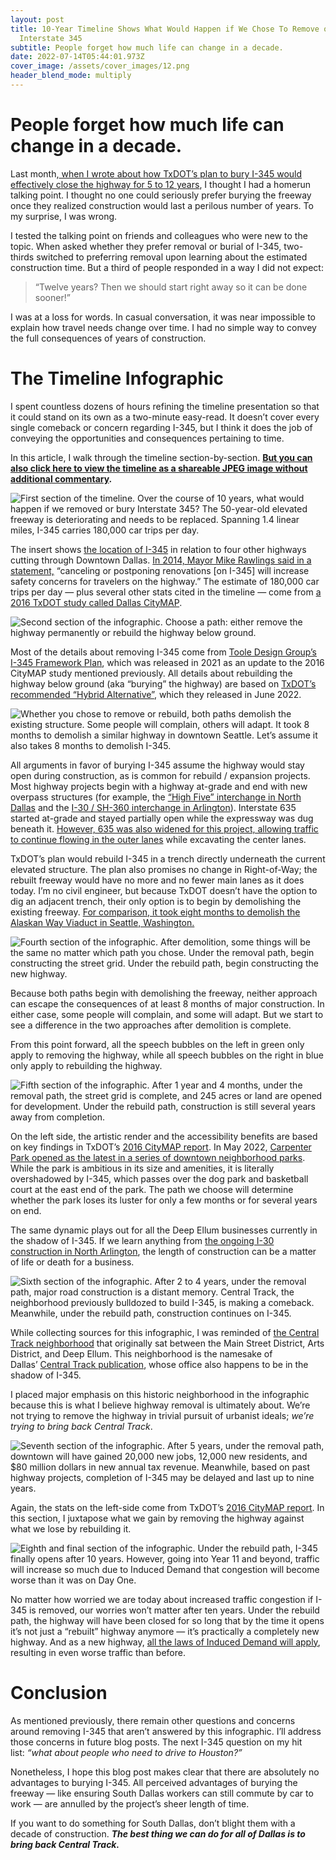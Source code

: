 ```yaml
---
layout: post
title: 10-Year Timeline Shows What Would Happen if We Chose To Remove or Bury
  Interstate 345
subtitle: People forget how much life can change in a decade.
date: 2022-07-14T05:44:01.973Z
cover_image: /assets/cover_images/12.png
header_blend_mode: multiply
---
```

# People forget how much life can change in a decade.

Last month,[ when I wrote about how TxDOT’s plan to bury I-345 would effectively close the highway for 5 to 12 years](https://hexel.blog/txdot-plan-would-close-interstate-345-for-five-years-possibly-decade-eea06273e715), I thought I had a homerun talking point. I thought no one could seriously prefer burying the freeway once they realized construction would last a perilous number of years. To my surprise, I was wrong.

I tested the talking point on friends and colleagues who were new to the topic. When asked whether they prefer removal or burial of I-345, two-thirds switched to preferring removal upon learning about the estimated construction time. But a third of people responded in a way I did not expect:

> “Twelve years? Then we should start right away so it can be done sooner!”

I was at a loss for words. In casual conversation, it was near impossible to explain how travel needs change over time. I had no simple way to convey the full consequences of years of construction.

# The Timeline Infographic

I spent countless dozens of hours refining the timeline presentation so that it could stand on its own as a two-minute easy-read. It doesn’t cover every single comeback or concern regarding I-345, but I think it does the job of conveying the opportunities and consequences pertaining to time.

In this article, I walk through the timeline section-by-section. **[But you can also click here to view the timeline as a shareable JPEG image without additional commentary](http://click%20to%20open%20the%20complete%20timeline%20as%20a%20jpeg%20image./).**

![First section of the timeline. Over the course of 10 years, what would happen if we removed or bury Interstate 345? The 50-year-old elevated freeway is deteriorating and needs to be replaced. Spanning 1.4 linear miles, I-345 carries 180,000 car trips per day.](https://miro.medium.com/v2/resize:fit:1400/1*9WK2XiZtjWTzEEHcU6xi8w.png)

The insert shows [the location of I-345](https://en.wikipedia.org/wiki/Interstate_345) in relation to four other highways cutting through Downtown Dallas. [In 2014, Mayor Mike Rawlings said in a statement,](https://www.dallasnews.com/news/transportation/2014/04/02/complete-statement-from-mayor-rawlings-on-tearing-down-i-345/) “canceling or postponing renovations \[on I-345] will increase safety concerns for travelers on the highway.” The estimate of 180,000 car trips per day — plus several other stats cited in the timeline — come from [a 2016 TxDOT study called Dallas CityMAP](https://hexel.blog/%20/%20www.dmagazine.com/%20urbanism-transportation/%202016/%2006/%20new-txdot-report-says-we-should-tear-down-i-345/).

![Second section of the infographic. Choose a path: either remove the highway permanently or rebuild the highway below ground.](https://miro.medium.com/v2/resize:fit:1400/1*pDZkbLUkn3Ok2TiotgzzLg.png)

Most of the details about removing I-345 come from [Toole Design Group’s I-345 Framework Plan](https://www.dmagazine.com/frontburner/2021/04/a-new-plan-for-tearing-down-i-345/), which was released in 2021 as an update to the 2016 CityMAP study mentioned previously. All details about rebuilding the highway below ground (aka “burying” the highway) are based on [TxDOT’s recommended “Hybrid Alternative”](https://www.keepitmovingdallas.com/), which they released in June 2022.

![Whether you chose to remove or rebuild, both paths demolish the existing structure. Some people will complain, others will adapt. It took 8 months to demolish a similar highway in downtown Seattle. Let’s assume it also takes 8 months to demolish I-345.](https://miro.medium.com/v2/resize:fit:1400/1*WDQ-CGlqIrGZIbIIL2T44A.png)

All arguments in favor of burying I-345 assume the highway would stay open during construction, as is common for rebuild / expansion projects. Most highway projects begin with a highway at-grade and end with new overpass structures (for example, the [“High Five” interchange in North Dallas](https://en.wikipedia.org/wiki/High_Five_Interchange) and the [I-30 / SH-360 interchange in Arlington](https://www.cbsnews.com/dfw/news/frustration-grows-over-i-30-sh-360-construction-arlington/)). Interstate 635 started at-grade and stayed partially open while the expressway was dug beneath it. [However, 635 was also widened for this project, allowing traffic to continue flowing in the outer lanes](https://en.wikipedia.org/wiki/Interstate_635_(Texas)#Express_project) while excavating the center lanes.

TxDOT’s plan would rebuild I-345 in a trench directly underneath the current elevated structure. The plan also promises no change in Right-of-Way; the rebuilt freeway would have no more and no fewer main lanes as it does today. I’m no civil engineer, but because TxDOT doesn’t have the option to dig an adjacent trench, their only option is to begin by demolishing the existing freeway. [For comparison, it took eight months to demolish the Alaskan Way Viaduct in Seattle, Washington.](https://hexel.blog/%20/%20wsdot.wa.gov/%20about/%20news/%202019/%20all-done-seattles-alaskan-way-viaduct-history)

![Fourth section of the infographic. After demolition, some things will be the same no matter which path you chose. Under the removal path, begin constructing the street grid. Under the rebuild path, begin constructing the new highway.](https://miro.medium.com/v2/resize:fit:1400/1*JPZ3Z6md2GJ_Ue1gdtj0-w.png)

Because both paths begin with demolishing the freeway, neither approach can escape the consequences of at least 8 months of major construction. In either case, some people will complain, and some will adapt. But we start to see a difference in the two approaches after demolition is complete.

From this point forward, all the speech bubbles on the left in green only apply to removing the highway, while all speech bubbles on the right in blue only apply to rebuilding the highway.

![Fifth section of the infographic. After 1 year and 4 months, under the removal path, the street grid is complete, and 245 acres or land are opened for development. Under the rebuild path, construction is still several years away from completion.](https://miro.medium.com/v2/resize:fit:1400/1*h8b50MOY_lj1YjncPy9qHA.png)

On the left side, the artistic render and the accessibility benefits are based on key findings in TxDOT’s [2016 CityMAP report](https://hexel.blog/%20/%20www.dmagazine.com/%20urbanism-transportation/%202016/%2006/%20new-txdot-report-says-we-should-tear-down-i-345/). In May 2022, [Carpenter Park opened as the latest in a series of downtown neighborhood parks](http://highway%20will%20have%20on%20the%20kids%20playing%20below%20it.%20https/%20/%20www.dmagazine.com/%20frontburner/%202021/%2011/%20downtowns-biggest-park-looks-great-shame-about-the-highway-running-through-it). While the park is ambitious in its size and amenities, it is literally overshadowed by I-345, which passes over the dog park and basketball court at the east end of the park. The path we choose will determine whether the park loses its luster for only a few months or for several years on end.

The same dynamic plays out for all the Deep Ellum businesses currently in the shadow of I-345. If we learn anything from [the ongoing I-30 construction in North Arlington](https://hexel.blog/%20/%20www.cbsnews.com/%20dfw/%20news/%20frustration-grows-over-i-30-sh-360-construction-arlington), the length of construction can be a matter of life or death for a business.

![Sixth section of the infographic. After 2 to 4 years, under the removal path, major road construction is a distant memory. Central Track, the neighborhood previously bulldozed to build I-345, is making a comeback. Meanwhile, under the rebuild path, construction continues on I-345.](https://miro.medium.com/v2/resize:fit:1400/1*8uIWI60Su2_Ob7AswDybwA.png)

While collecting sources for this infographic, I was reminded of [the Central Track neighborhood](https://hexel.blog/%20/%20untpress.unt.edu/%20catalog/%20govenar-deep-ellum-and-central-track/) that originally sat between the Main Street District, Arts District, and Deep Ellum. This neighborhood is the namesake of Dallas’ [Central Track publication](https://www.centraltrack.com/about/), whose office also happens to be in the shadow of I-345.

I placed major emphasis on this historic neighborhood in the infographic because this is what I believe highway removal is ultimately about. We’re not trying to remove the highway in trivial pursuit of urbanist ideals; *we’re trying to bring back Central Track*.

![Seventh section of the infographic. After 5 years, under the removal path, downtown will have gained 20,000 new jobs, 12,000 new residents, and $80 million dollars in new annual tax revenue. Meanwhile, based on past highway projects, completion of I-345 may be delayed and last up to nine years.](https://miro.medium.com/v2/resize:fit:1400/1*hp_j0jRRg_Rnq5yeIMILXA.png)

Again, the stats on the left-side come from TxDOT’s [2016 CityMAP report](https://hexel.blog/%20/%20www.dmagazine.com/%20urbanism-transportation/%202016/%2006/%20new-txdot-report-says-we-should-tear-down-i-345/). In this section, I juxtapose what we gain by removing the highway against what we lose by rebuilding it.

![Eighth and final section of the infographic. Under the rebuild path, I-345 finally opens after 10 years. However, going into Year 11 and beyond, traffic will increase so much due to Induced Demand that congestion will become worse than it was on Day One.](https://miro.medium.com/v2/resize:fit:1400/1*fWVUVo_MBCFFV7R8CN3_LQ.png)

No matter how worried we are today about increased traffic congestion if I-345 is removed, our worries won’t matter after ten years. Under the rebuild path, the highway will have been closed for so long that by the time it opens it’s not just a “rebuilt” highway anymore — it’s practically a completely new highway. And as a new highway, [all the laws of Induced Demand will apply](https://hexel.blog/%20/%20www.wired.com/%202014/%2006/%20wuwt-traffic-induced-demand), resulting in even worse traffic than before.

# Conclusion

As mentioned previously, there remain other questions and concerns around removing I-345 that aren’t answered by this infographic. I’ll address those concerns in future blog posts. The next I-345 question on my hit list: *“what about people who need to drive to Houston?”*

Nonetheless, I hope this blog post makes clear that there are absolutely no advantages to burying I-345. All perceived advantages of burying the freeway — like ensuring South Dallas workers can still commute by car to work — are annulled by the project’s sheer length of time.

If you want to do something for South Dallas, don’t blight them with a decade of construction. ***The best thing we can do for all of Dallas is to bring back Central Track.***